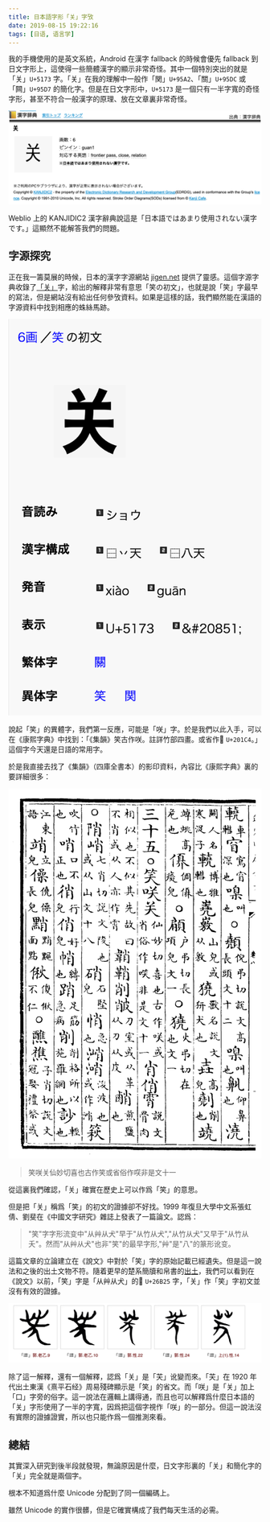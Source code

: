 ```yaml
---
title: 日本語字形「关」字攷
date: 2019-08-15 19:22:16
tags: [日语, 语言学]
---
```


我的手機使用的是英文系統，Android 在漢字 fallback 的時候會優先 fallback 到日文字形上，這使得一些簡體漢字的顯示非常奇怪。其中一個特別突出的就是「关」`U+5173` 字。「关」在我的理解中一般作「関」`U+95A2`、「關」`U+95DC` 或「闗」`U+95D7` 的簡化字。但是在日文字形中，`U+5173` 是一個只有一半字寬的奇怪字形，甚至不符合一般漢字的原理、放在文章裏非常奇怪。

![kanjidic-5173](/assets/images/kanjidic-5173.png)

Weblio 上的 KANJIDIC2 漢字辭典說這是「日本語ではあまり使用されない漢字です。」這顯然不能解答我們的問題。

## 字源探究

正在我一籌莫展的時候，日本的漢字字源網站 [jigen.net](http://jigen.net) 提供了靈感。這個字源字典收錄了[「关」](https://jigen.net/kanji/20851)字，給出的解釋非常有意思「笑の初文」，也就是說「笑」字最早的寫法，但是網站沒有給出任何參攷資料。如果是這樣的話，我們顯然能在漢語的字源資料中找到相應的蛛絲馬跡。

![jigen-5173](/assets/images/jigen-5173.png)

說起「笑」的異體字，我們第一反應，可能是「咲」字。於是我們以此入手，可以在《康熙字典》中找到：「《集韻》笑古作咲。註詳竹部四畫。或省作𠇄 `U+201C4`。」這個字今天還是日語的常用字。

於是我直接去找了《集韻》（四庫全書本）的影印資料，內容比《康熙字典》裏的要詳細很多：

![jiyun-5173](/assets/images/jiyun-5173.png)

> 笑咲关仙妙切喜也古作笑或省俗作㗛非是文十一

從這裏我們確認，「关」確實在歷史上可以作爲「笑」的意思。

但是把「关」稱爲「笑」的初文的證據卻不好找。1999 年復旦大學中文系張虹倩、劉斐在《中國文字研究》雜誌上發表了一篇論文。認爲：

> "笑"字字形流变中"从艸从犬"早于"从竹从犬","从竹从犬"又早于"从竹从夭"。然而"从艸从犬"也非"笑"的最早字形,"艸"是"八"的篆形讹变。

這篇文章的立論建立在《說文》中對於「笑」字的原始記載已經遺失。但是這一說法和之後的出土文物不符。隨着更早的楚系簡牘和帛書的[出土](https://www.zdic.net/zd/zx/cx/%E5%92%B2)，我們可以看到在《說文》以前，「笑」字是「从艸从犬」的𦬦 `U+26B25` 字，「关」作「笑」字初文並沒有有效的證據。

![jiandu-5173](/assets/images/jiandu-5173.png)

除了這一解釋，還有一個解釋，認爲「关」是「芖」讹變而來。「芖」在 1920 年代出土東漢《熹平石经》周易殘碑顯示是「笑」的省文。而「咲」是「关」加上「口」字旁的俗字。這一說法在邏輯上講得通，而且也可以解釋爲什麼日本語的「关」字形使用了一半的字寬，因爲把這個字視作「咲」的一部分。但這一說法沒有實際的證據證實，所以也只能作爲一個推測來看。

## 總結

其實深入研究到後半段就發現，無論原因是什麼，日文字形裏的「关」和簡化字的「关」完全就是兩個字。

根本不知道爲什麼 Unicode 分配到了同一個編碼上。

雖然 Unicode 的實作很髒，但是它確實構成了我們每天生活的必需。
